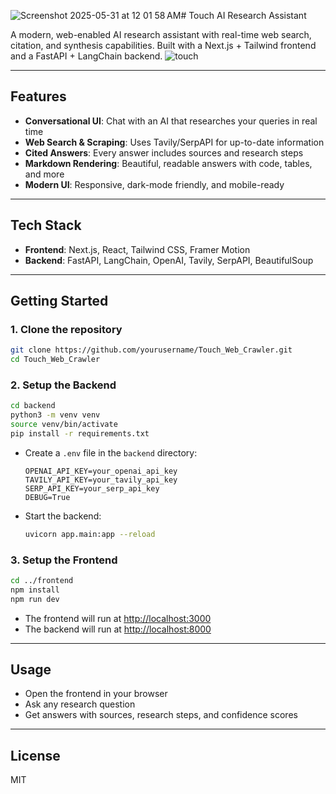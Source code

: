 ![Screenshot 2025-05-31 at 12 01 58 AM](https://github.com/user-attachments/assets/b24d6090-2fe7-4f7b-aa42-6ab9a08ce1d2)# Touch AI Research Assistant

A modern, web-enabled AI research assistant with real-time web search, citation, and synthesis capabilities. Built with a Next.js + Tailwind frontend and a FastAPI + LangChain backend.
![touch](https://github.com/user-attachments/assets/a936dfb8-028c-4e5e-a05d-b2f74e219836)

 
---

## Features
- **Conversational UI**: Chat with an AI that researches your queries in real time
- **Web Search & Scraping**: Uses Tavily/SerpAPI for up-to-date information
- **Cited Answers**: Every answer includes sources and research steps
- **Markdown Rendering**: Beautiful, readable answers with code, tables, and more
- **Modern UI**: Responsive, dark-mode friendly, and mobile-ready

---

## Tech Stack
- **Frontend**: Next.js, React, Tailwind CSS, Framer Motion
- **Backend**: FastAPI, LangChain, OpenAI, Tavily, SerpAPI, BeautifulSoup

---

## Getting Started

### 1. Clone the repository
```bash
git clone https://github.com/yourusername/Touch_Web_Crawler.git
cd Touch_Web_Crawler

```

### 2. Setup the Backend
```bash
cd backend
python3 -m venv venv
source venv/bin/activate
pip install -r requirements.txt
```

- Create a `.env` file in the `backend` directory:
  ```env
  OPENAI_API_KEY=your_openai_api_key
  TAVILY_API_KEY=your_tavily_api_key
  SERP_API_KEY=your_serp_api_key
  DEBUG=True
  ```
- Start the backend:
  ```bash
  uvicorn app.main:app --reload
  ```

### 3. Setup the Frontend
```bash
cd ../frontend
npm install
npm run dev
```

- The frontend will run at [http://localhost:3000](http://localhost:3000)
- The backend will run at [http://localhost:8000](http://localhost:8000)

---

## Usage
- Open the frontend in your browser
- Ask any research question
- Get answers with sources, research steps, and confidence scores

---

## License
MIT 

